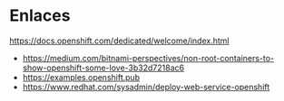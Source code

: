 # Enlaces

https://docs.openshift.com/dedicated/welcome/index.html

* https://medium.com/bitnami-perspectives/non-root-containers-to-show-openshift-some-love-3b32d7218ac6
* https://examples.openshift.pub
* https://www.redhat.com/sysadmin/deploy-web-service-openshift
